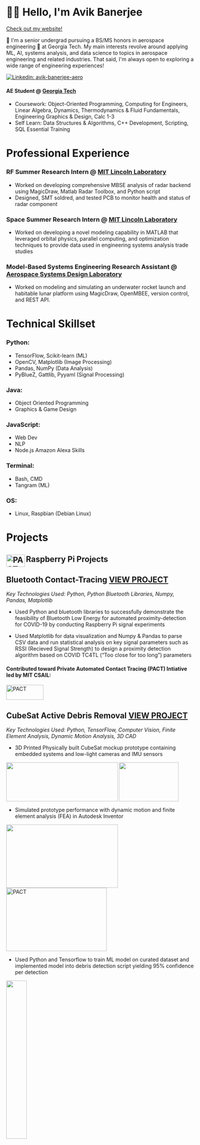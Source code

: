 
<!---
ABanerjee33/ABanerjee33 is a ✨ special ✨ repository because its `README.md` (this file) appears on your GitHub profile.
You can click the Preview link to take a look at your changes.
--->

# :man_astronaut: Hello, I'm Avik Banerjee 
[Check out my website!](https://avikb.com/)

👀 I'm a senior undergrad pursuing a BS/MS honors in aerospace engineering 🚀 at Georgia Tech. My main interests revolve around applying ML, AI, systems analysis, and data science to topics in aerospace engineering and related industries. That said, I'm always open to exploring a wide range of engineering experiences!

[![Linkedin: avik-banerjee-aero](https://img.shields.io/badge/-Avik%20Banerjee-blue?style=flat-square&logo=Linkedin&logoColor=white&link=https://www.linkedin.com/in/avik-banerjee-aero/)](https://www.linkedin.com/in/avik-banerjee-aero/)

#### AE Student @ [Georgia Tech](https://ae.gatech.edu/) 
- Coursework: Object-Oriented Programming, Computing for Engineers, Linear Algebra, Dynamics, Thermodynamics & Fluid Fundamentals, Engineering Graphics & Design, Calc 1-3
- Self Learn: Data Structures & Algorithms, C++ Development, Scripting, SQL Essential Training

# Professional Experience
### RF Summer Research Intern @ [MIT Lincoln Laboratory](https://www.ll.mit.edu/)
- Worked on developing comprehensive MBSE analysis of radar backend using MagicDraw, Matlab Radar Toolbox, and Python script
- Designed, SMT soldred, and tested PCB to monitor health and status of radar component
  
### Space Summer Research Intern @ [MIT Lincoln Laboratory](https://www.ll.mit.edu/)
- Worked on developing a novel modeling capability in MATLAB that leveraged orbital physics, parallel computing, and optimization techniques to provide data used in engineering systems analysis trade studies

### Model-Based Systems Engineering Research Assistant @ [Aerospace Systems Design Laboratory](https://www.asdl.gatech.edu/)
- Worked on modeling and simulating an underwater rocket launch and habitable lunar platform using MagicDraw, OpenMBEE, version control, and REST API.

# Technical Skillset

### Python: 
- TensorFlow, Scikit-learn (ML)
- OpenCV, Matplotlib (Image Processing)
- Pandas, NumPy (Data Analysis)
- PyBlueZ, Gattlib, Pyyaml (Signal Processing)

### Java: 
 - Object Oriented Programming
 - Graphics & Game Design

### JavaScript: 
- Web Dev
- NLP
- Node.js Amazon Alexa Skills

### Terminal:
- Bash, CMD
- Tangram (ML)

### OS:
- Linux, Raspbian (Debian Linux)

# Projects
## [<img alt="PACT" align="left" width="50px" height="33px" src="https://upload.wikimedia.org/wikipedia/commons/thumb/2/26/Raspberry_Pi_B%2B_illustration.svg/1200px-Raspberry_Pi_B%2B_illustration.svg.png" />](https://www.raspberrypi.com/products/raspberry-pi-4-model-b/) Raspberry Pi Projects

## Bluetooth Contact-Tracing [VIEW PROJECT](https://github.com/ABanerjee33/BLE-COVIDProximityDetection)
*Key Technologies Used: Python, Python Bluetooth Libraries, Numpy, Pandas, Matplotlib*
- Used Python and bluetooth libraries to successfully demonstrate the feasibility of Bluetooth Low Energy for
automated proximity-detection for COVID-19 by conducting Raspberry Pi signal experiments 

- Used Matplotlib for data visualization and Numpy & Pandas to parse CSV data and run statistical analysis on key
signal parameters such as RSSI (Recieved Signal Strength) to design a proximity detection algorithm based on
COVID TC4TL (“Too close for too long”) parameters

#### Contributed toward Private Automated Contact Tracing (PACT) Intiative led by MIT CSAIL: 
[<img alt="PACT" width="100px" height="40px" src="https://user-images.githubusercontent.com/66737209/200194368-5543f155-e126-4b77-8ca6-509785cd2593.jpg" />](https://pact.mit.edu/)

## CubeSat Active Debris Removal [VIEW PROJECT](https://github.com/ABanerjee33/CubeSatADR)
*Key Technologies Used: Python, TensorFlow, Computer Vision, Finite Element Analysis, Dynamic Motion Analysis, 3D CAD*
- 3D Printed Physically built CubeSat mockup prototype containing embedded systems and low-light cameras and IMU sensors
<img align="left" width="300px" height="105px" src="https://drive.google.com/uc?export=view&id=1_Z9_E29e28Nirdm0-uoZovu0KQSYaw73"/>
<img align="center" width="160px" height="105px" src="https://drive.google.com/uc?export=view&id=1gO4NXvcCrWLh4pGW0FVgAyDdfrRQxZJU"/>

- Simulated prototype performance with dynamic motion and finite element analysis (FEA) in Autodesk Inventor
<img align="left" width="300px" height="170px" src="https://drive.google.com/uc?export=view&id=1sFvdYIYX9Ng_R6Y5I6-_81QWNEdWFVIs"/>
<img alt="PACT" align="center" width="270px" height="170px" src="https://drive.google.com/uc?export=view&id=1xa_UnMtpiCqhpkVSvjVldXFF1XCZsouW"/>

- Used Python and Tensorflow to train ML model on curated dataset and implemented model into debris detection
script yielding 95% confidence per detection

<img align="left" width="33%" height="33%" src="https://user-images.githubusercontent.com/66737209/200223012-abd88f02-7432-41c2-bb3c-c3a13ac277c6.gif"/>
